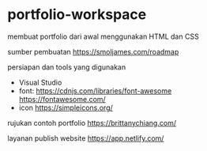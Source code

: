 # portfolio-workspace
membuat portfolio dari awal menggunakan HTML dan CSS

sumber pembuatan
https://smoljames.com/roadmap

persiapan dan tools yang digunakan
- Visual Studio
- font:
  https://cdnjs.com/libraries/font-awesome
  https://fontawesome.com/
- icon
  https://simpleicons.org/

rujukan contoh portfolio
https://brittanychiang.com/

layanan publish website
https://app.netlify.com/
